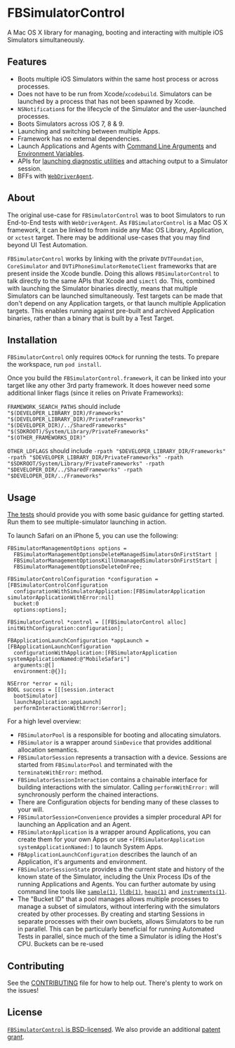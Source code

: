 # FBSimulatorControl
A Mac OS X library for managing, booting and interacting with multiple iOS Simulators simultaneously.

## Features
- Boots multiple iOS Simulators within the same host process or across processes.
- Does not have to be run from Xcode/`xcodebuild`. Simulators can be launched by a process that has not been spawned by Xcode.
- `NSNotification`s for the lifecycle of the Simulator and the user-launched processes.
- Boots Simulators across iOS 7, 8 & 9.
- Launching and switching between multiple Apps.
- Framework has no external dependencies.
- Launch Applications and Agents with [Command Line Arguments](FBSimulatorControl/FBProcessLaunchConfiguration.h#L24) and [Environment Variables](FBSimulatorControl/FBProcessLaunchConfiguration.h#L29).
- APIs for [launching diagnostic utilities](FBSimulatorControl/FBSimulatorSessionInteraction%2BDiagnostics.h) and attaching output to a Simulator session.
- BFFs with [```WebDriverAgent```](https://github.com/facebook/webdriveragent).

## About
The original use-case for ```FBSimulatorControl``` was to boot Simulators to run End-to-End tests with ```WebDriverAgent```. As ```FBSimulatorControl``` is a Mac OS X framework, it can be linked to from inside any Mac OS Library, Application, or ```xctest``` target. There may be additional use-cases that you may find beyond UI Test Automation.

```FBSimulatorControl``` works by linking with the private ```DVTFoundation```, ```CoreSimulator``` and ```DVTiPhoneSimulatorRemoteClient``` frameworks that are present inside the Xcode bundle. Doing this allows  ```FBSimulatorControl``` to talk directly to the same APIs that Xcode and ```simctl``` do. This, combined with launching the Simulator binaries directly, means that multiple Simulators can be launched simultaneously. Test targets can be made that don't depend on any Application targets, or that launch multiple Application targets. This enables running against pre-built and archived Application binaries, rather than a binary that is built by a Test Target.

## Installation
```FBSimulatorControl``` only requires ```OCMock``` for running the tests. To prepare the workspace, run ```pod install```.

Once you build the ```FBSimulatorControl.framework```, it can be linked into your target like any other 3rd party framework. It does however need some additional linker flags (since it relies on Private Frameworks):

```FRAMEWORK_SEARCH_PATHS``` should include ```"$(DEVELOPER_LIBRARY_DIR)/Frameworks" "$(DEVELOPER_LIBRARY_DIR)/PrivateFrameworks" "$(DEVELOPER_DIR)/../SharedFrameworks" "$(SDKROOT)/System/Library/PrivateFrameworks" "$(OTHER_FRAMEWORKS_DIR)"```


```OTHER_LDFLAGS``` should include ```-rpath "$DEVELOPER_LIBRARY_DIR/Frameworks" -rpath "$DEVELOPER_LIBRARY_DIR/PrivateFrameworks" -rpath "$SDKROOT/System/Library/PrivateFrameworks" -rpath "$DEVELOPER_DIR/../SharedFrameworks" -rpath "$DEVELOPER_DIR/../Frameworks"```

## Usage
[The tests](FBSimulatorControlTests/FBSimulatorControlEndToEndTests.m) should provide you with some basic guidance for getting started. Run them to see multiple-simulator launching in action.

To launch Safari on an iPhone 5, you can use the following:

	FBSimulatorManagementOptions options =
	  FBSimulatorManagementOptionsDeleteManagedSimulatorsOnFirstStart |
	  FBSimulatorManagementOptionsKillUnmanagedSimulatorsOnFirstStart |
	  FBSimulatorManagementOptionsDeleteOnFree;
	
	FBSimulatorControlConfiguration *configuration = [FBSimulatorControlConfiguration
	  configurationWithSimulatorApplication:[FBSimulatorApplication simulatorApplicationWithError:nil]
	  bucket:0
	  options:options];
	
	FBSimulatorControl *control = [[FBSimulatorControl alloc] initWithConfiguration:configuration];
	
    FBApplicationLaunchConfiguration *appLaunch = [FBApplicationLaunchConfiguration
      configurationWithApplication:[FBSimulatorApplication systemApplicationNamed:@"MobileSafari"]
      arguments:@[]
      environment:@{}];
	
	NSError *error = nil;
    BOOL success = [[[session.interact
      bootSimulator]
      launchApplication:appLaunch]
      performInteractionWithError:&error];

For a high level overview:
- ```FBSimulatorPool``` is a responsible for booting and allocating simulators.
- ```FBSimulator``` is a wrapper around ```SimDevice``` that provides additional allocation semantics.
- ```FBSimulatorSession``` represents a transaction with a device. Sessions are started from ```FBSimulatorPool``` and terminated with the ```terminateWithError:``` method.
- ```FBSimulatorSessionInteraction``` contains a chainable interface for building interactions with the simulator. Calling ```performWithError:``` will synchronously perform the chained interactions.
- There are Configuration objects for bending many of these classes to your will.
- ```FBSimulatorSession+Convenience``` provides a simpler procedural API for launching an Application and an Agent.
- ```FBSimulatorApplication``` is a wrapper around Applications, you can create them for your own Apps or use ```+[FBSimulatorApplication systemApplicationNamed:]``` to launch System Apps.
- ```FBApplicationLaunchConfiguration``` describes the launch of an Application, it's arguments and environment.
- ```FBSimulatorSessionState``` provides a the current state and history of the known state of the Simulator, including the Unix Process IDs of the running Applications and Agents. You can further automate by using command line tools like [```sample(1)```](https://developer.apple.com/library/mac/documentation/Darwin/Reference/ManPages/man1/sample.1.html), [```lldb(1)```](https://developer.apple.com/library/prerelease/mac/documentation/Darwin/Reference/ManPages/man1/lldb.1.html), [```heap(1)```](https://developer.apple.com/library/mac/documentation/Darwin/Reference/ManPages/man1/heap.1.html) and [```instruments(1)```](https://developer.apple.com/library/mac/documentation/Darwin/Reference/ManPages/man1/instruments.1.html).
- The "Bucket ID" that a pool manages allows multiple processes to manage a subset of simulators, without interfering with the simulators created by other processes. By creating and starting Sessions in separate processes with their own buckets, allows Simulators to be run in parallel. This can be particularly beneficial for running Automated Tests in parallel, since much of the time a Simulator is idling the Host's CPU. Buckets can be re-used 

## Contributing
See the [CONTRIBUTING](CONTRIBUTING) file for how to help out. There's plenty to work on the issues!

## License
[```FBSimulatorControl``` is BSD-licensed](LICENSE). We also provide an additional [patent grant](PATENTS).
